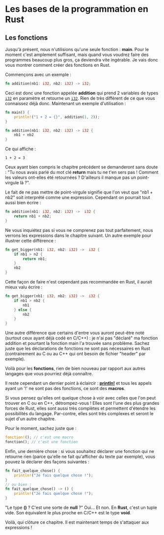# Les bases de la programmation en Rust
## Les fonctions

Jusqu'à présent, nous n'utilisions qu'une seule fonction : __main__. Pour le moment c'est amplement suffisant, mais quand vous voudrez faire des programmes beaucoup plus gros, ça deviendra vite ingérable. Je vais donc vous montrer comment créer des fonctions en Rust.

Commençons avec un exemple :

```Rust
fn addition(nb1: i32, nb2: i32) -> i32;
```

Ceci est donc une fonction appelée __addition__ qui prend 2 variables de types [`i32`](https://doc.rust-lang.org/stable/std/primitive.i32.html) en paramètre et retourne un [`i32`](https://doc.rust-lang.org/stable/std/primitive.i32.html). Rien de très différent de ce que vous connaissez déjà donc. Maintenant un exemple d'utilisation :

```Rust
fn main() {
    println!("1 + 2 = {}", addition(1, 2));
}

fn addition(nb1: i32, nb2: i32) -> i32 {
    nb1 + nb2
}
```

Ce qui affiche :

```Shell
1 + 2 = 3
```

Ceux ayant bien compris le chapitre précédent se demanderont sans doute : "Tu nous avais parlé du mot clé __return__ mais tu ne t'en sers pas ! Comment les valeurs ont-elles été retournées ? D'ailleurs il manque pas un point-virgule là ?".

Le fait de ne pas mettre de point-virgule signifie que l'on veut que "nb1 + nb2" soit interprété comme une expression. Cependant on pourrait tout aussi bien écrire :

```Rust
fn addition(nb1: i32, nb2: i32) ->  i32 {
    return nb1 + nb2;
}
```

Ne vous inquiétez pas si vous ne comprenez pas tout parfaitement, nous verrons les expressions dans le chapitre suivant. Un autre exemple pour illustrer cette différence :

```Rust
fn get_bigger(nb1: i32, nb2: i32) ->  i32 {
    if nb1 > n2 {
        return nb1;
    }
    nb2
}
```

Cette façon de faire n'est cependant pas recommandée en Rust, il aurait mieux valu écrire :

```Rust
fn get_bigger(nb1: i32, nb2: i32) ->  i32 {
    if nb1 > nb2 {
        nb1
    } else {
        nb2
    }
}
```

Une autre différence que certains d'entre vous auront peut-être noté (surtout ceux ayant déjà codé en C/C++) : je n'ai pas "déclaré" ma fonction addition et pourtant la fonction main l'a trouvée sans problème. Sachez juste que les déclarations de fonctions ne sont pas nécessaires en Rust (contrairement au C ou au C++ qui ont besoin de fichier "header" par exemple).

Voilà pour les __fonctions__, rien de bien nouveau par rapport aux autres langages que vous pourriez déjà connaître.

Il reste cependant un dernier point à éclaircir : [__println!__](https://doc.rust-lang.org/stable/std/macro.println.html) et tous les appels ayant un '!' ne sont pas des fonctions, ce sont des __macros__.

Si vous pensez qu'elles ont quelque chose à voir avec celles que l'on peut trouver en C ou en C++, détrompez-vous ! Elles sont l'une des plus grandes forces de Rust, elles sont aussi très complètes et permettent d'étendre les possibilités du langage. Par-contre, elles sont très complexes et seront le sujet d'un autre chapitre.

Pour le moment, sachez juste que :

```Rust
fonction!(); // c'est une macro
fonction(); // c'est une fonction
```

Enfin, une dernière chose : si vous souhaitez déclarer une fonction qui ne retourne rien (parce qu'elle ne fait qu'afficher du texte par exemple), vous pouvez la déclarer des façons suivantes :

```Rust
fn fait_quelque_chose() {
    println!("Je fais quelque chose !");
}
// ou bien :
fn fait_quelque_chose() -> () {
    println!("Je fais quelque chose !");
}
```

"Le type __()__ ? C'est une sorte de __null__ ?"
Oui... Et non. En __Rust__, c'est un tuple vide. Son équivalent le plus proche en C/C++ est le type __void__.

Voilà, qui clôture ce chapitre. Il est maintenant temps de s'attaquer aux expressions !
